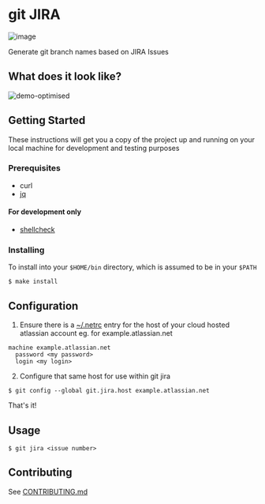 # git JIRA

![image](https://user-images.githubusercontent.com/4928/39908287-beb80866-5530-11e8-907b-f471cc00f7cf.png)

Generate git branch names based on JIRA Issues

## What does it look like?

![demo-optimised](https://user-images.githubusercontent.com/4928/39577887-ee3ad1a6-4f25-11e8-9edd-76aeb0d5a7e5.gif)

## Getting Started

These instructions will get you a copy of the project up and running on your local machine for development and testing purposes

### Prerequisites

* curl
* [jq](https://github.com/stedolan/jq)

#### For development only

* [shellcheck](https://github.com/koalaman/shellcheck)

### Installing

To install into your `$HOME/bin` directory, which is assumed to be in your `$PATH`

```
$ make install
```

## Configuration

1) Ensure there is a [~/.netrc](https://www.gnu.org/software/inetutils/manual/html_node/The-_002enetrc-file.html) entry for the host of your cloud hosted atlassian account eg. for example.atlassian.net

```
machine example.atlassian.net
  password <my password>
  login <my login>
```

2) Configure that same host for use within git jira

```
$ git config --global git.jira.host example.atlassian.net
```

That's it!

## Usage

```
$ git jira <issue number>
```

## Contributing

See [CONTRIBUTING.md](./CONTRIBUTING.md)
